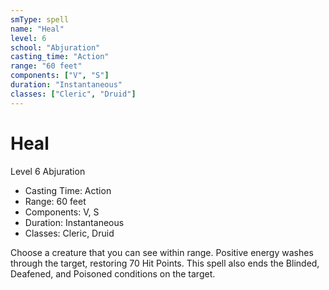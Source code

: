 ```yaml
---
smType: spell
name: "Heal"
level: 6
school: "Abjuration"
casting_time: "Action"
range: "60 feet"
components: ["V", "S"]
duration: "Instantaneous"
classes: ["Cleric", "Druid"]
---
```


# Heal
Level 6 Abjuration

- Casting Time: Action
- Range: 60 feet
- Components: V, S
- Duration: Instantaneous
- Classes: Cleric, Druid

Choose a creature that you can see within range. Positive energy washes through the target, restoring 70 Hit Points. This spell also ends the Blinded, Deafened, and Poisoned conditions on the target.
